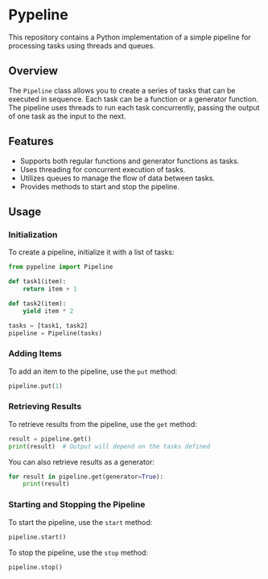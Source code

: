 # Pypeline

This repository contains a Python implementation of a simple pipeline for processing tasks using threads and queues.

## Overview

The `Pipeline` class allows you to create a series of tasks that can be executed in sequence. Each task can be a function or a generator function. The pipeline uses threads to run each task concurrently, passing the output of one task as the input to the next.

## Features

- Supports both regular functions and generator functions as tasks.
- Uses threading for concurrent execution of tasks.
- Utilizes queues to manage the flow of data between tasks.
- Provides methods to start and stop the pipeline.

## Usage

### Initialization

To create a pipeline, initialize it with a list of tasks:

```python
from pypeline import Pipeline

def task1(item):
    return item + 1

def task2(item):
    yield item * 2

tasks = [task1, task2]
pipeline = Pipeline(tasks)
```

### Adding Items

To add an item to the pipeline, use the `put` method:

```python
pipeline.put(1)
```

### Retrieving Results

To retrieve results from the pipeline, use the `get` method:

```python
result = pipeline.get()
print(result)  # Output will depend on the tasks defined
```

You can also retrieve results as a generator:

```python
for result in pipeline.get(generator=True):
    print(result)
```

### Starting and Stopping the Pipeline

To start the pipeline, use the `start` method:

```python
pipeline.start()
```

To stop the pipeline, use the `stop` method:

```python
pipeline.stop()
```

